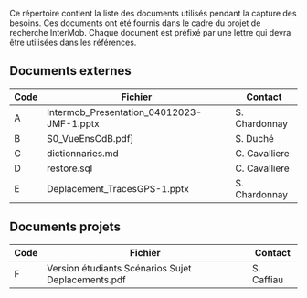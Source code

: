 Ce répertoire contient la liste des documents utilisés pendant la capture des besoins. Ces documents ont été fournis dans le cadre du projet de recherche InterMob. Chaque document est préfixé par une lettre qui devra être utilisées dans les références.

Documents externes
------------------

| Code | Fichier                                   | Contact         |
|------|-------------------------------------------|-----------------|
| A    | Intermob_Presentation_04012023-JMF-1.pptx | S. Chardonnay   |
| B    | S0_VueEnsCdB.pdf]                         | S. Duché        | 
| C    | dictionnaries.md                          | C. Cavalliere   |
| D    | restore.sql                               | C. Cavalliere   |
| E    | Deplacement_TracesGPS-1.pptx              | S. Chardonnay   |


Documents projets
-----------------

| Code | Fichier                                             | Contact     |
|------|-----------------------------------------------------|-------------|
| F    | Version étudiants Scénarios Sujet Deplacements.pdf  | S. Caffiau  |